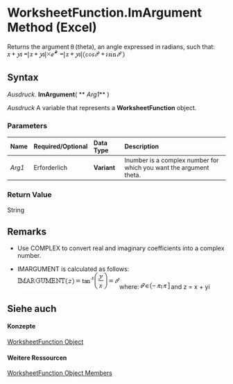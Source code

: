 
# WorksheetFunction.ImArgument Method (Excel)

Returns the argument 
![](images/theta_ZA06052070.gif) (theta), an angle expressed in radians, such that:
![](images/awfimar1_ZA06051153.gif)




## Syntax

 _Ausdruck_. **ImArgument**( ** _Arg1_** )

 _Ausdruck_ A variable that represents a **WorksheetFunction** object.


### Parameters



|**Name**|**Required/Optional**|**Data Type**|**Description**|
|:-----|:-----|:-----|:-----|
| _Arg1_|Erforderlich|**Variant**|Inumber is a complex number for which you want the argument theta.|

### Return Value

String


## Remarks




- Use COMPLEX to convert real and imaginary coefficients into a complex number.
    
- IMARGUMENT is calculated as follows:
![](images/awfimar2_ZA06051154.gif)where: 
![](images/awfimar3_ZA06051155.gif) and z = x + yi
    

## Siehe auch


#### Konzepte


[WorksheetFunction Object](7b1d5639-363d-632c-2cf0-2232562646b6.md)
#### Weitere Ressourcen


[WorksheetFunction Object Members](http://msdn.microsoft.com/library/6811ca87-4b53-0bff-88c9-30bf7497879a%28Office.15%29.aspx)